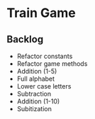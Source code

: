 # Train Game

## Backlog

* Refactor constants
* Refactor game methods
* Addition (1-5)
* Full alphabet
* Lower case letters
* Subtraction
* Addition (1-10)
* Subitization
